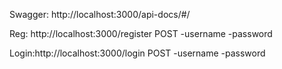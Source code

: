 Swagger:
http://localhost:3000/api-docs/#/

Reg:
http://localhost:3000/register POST
-username
-password

Login:http://localhost:3000/login POST
-username
-password

